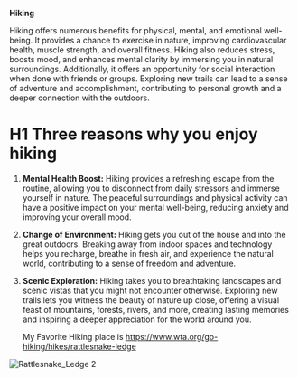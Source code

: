 **Hiking**

Hiking offers numerous benefits for physical, mental, and emotional well-being. It provides a chance to exercise in nature, improving cardiovascular health, muscle strength, and overall fitness. Hiking also reduces stress, boosts mood, and enhances mental clarity by immersing you in natural surroundings. Additionally, it offers an opportunity for social interaction when done with friends or groups. Exploring new trails can lead to a sense of adventure and accomplishment, contributing to personal growth and a deeper connection with the outdoors.
# H1 Three reasons why you enjoy hiking

1. **Mental Health Boost:** Hiking provides a refreshing escape from the routine, allowing you to disconnect from daily stressors and immerse yourself in nature. The peaceful surroundings and physical activity can have a positive impact on your mental well-being, reducing anxiety and improving your overall mood.

2. **Change of Environment:** Hiking gets you out of the house and into the great outdoors. Breaking away from indoor spaces and technology helps you recharge, breathe in fresh air, and experience the natural world, contributing to a sense of freedom and adventure.

3. **Scenic Exploration:** Hiking takes you to breathtaking landscapes and scenic vistas that you might not encounter otherwise. Exploring new trails lets you witness the beauty of nature up close, offering a visual feast of mountains, forests, rivers, and more, creating lasting memories and inspiring a deeper appreciation for the world around you.

   My Favorite Hiking place is https://www.wta.org/go-hiking/hikes/rattlesnake-ledge
   
![Rattlesnake_Ledge 2](https://github.com/Shadowwasher/MYfavoriteHiking/assets/143032378/d53ec694-c559-4113-b853-6e3019d0efd2)    
